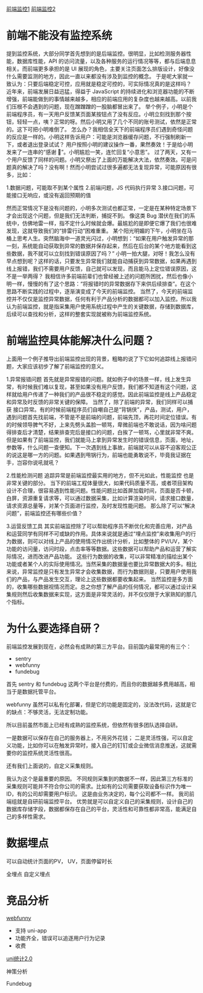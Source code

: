 [前端监控1](https://juejin.cn/post/7096675256986763295)
[前端监控2](https://juejin.cn/post/7100395869286957092)

# 前端不能没有监控系统

提到监控系统，大部分同学首先想到的是后端监控。很明显，比如检测服务器性能，数据库性能，API 的访问流量，以及各种服务的运行情况等等，都与后端息息相关。而前端更多承担的是 UI 展现的角色，主要关注页面怎么排版设计，好像没什么需要监测的地方，因此一直以来都没有涉及到监控的概念。
于是呢大家就一致认为：只要后端稳定可控，应用就是稳定可控的，可实际情况真的是这样吗？
近年来，前端发展日益迅猛，得益于 JavaScript 的持续进化和浏览器功能的不断增强，前端能做到的事情越来越多，相应的前端应用的复杂度也越来越高。以前我们压根不会遇到的问题，现在蹭蹭蹭的一股脑都冒出来了。
举个例子，小明是个前端程序员，有一天用户反馈某页面某按钮点了没有反应。小明立刻找到那个按钮，轻轻一点，咦？正常的呀。然后小明又用了几个不同的账号测试，依然是正常的。这下可把小明难倒了。
怎么办？我相信全天下的前端程序员们遇到奇怪问题的反应是一样的。小明这样告诉用户：可能是浏览器缓存问题，不行强制刷新一下，或者退出登录试试？ 用户按照小明的建议操作一番，果然奏效！于是给小明发来了一连串的“感谢 🙏”。小明尴尬一笑，连忙回复“小意思”。
过了两天，又有一个用户反馈了同样的问题。小明又祭出了上面的万能解决大法，依然奏效。可是问题真的解决了吗？没有啊！然而小明尝试过很多遍都无法复现异常，可能原因有很多，比如：

1.数据问题，可能取不到某个属性
2.前端问题，JS 代码执行异常
3.接口问题，可能接口无响应，或没有返回预期的值

然而正常情况下是没有问题的，小明多次测试也都正常，一定是在某种特定场景下才会出现这个问题，但是我们无法判断，捕捉不到。
像这类 Bug 潜伏在我们的系统中，仿佛地雷一样，指不定什么时候就会爆。最尴尬的是即便它爆了我们也很难发现，这就导致我们的“排雷行动”困难重重。
某个阳光明媚的下午，小明坐在马桶上思考人生。突然脑海中一道灵光闪过，小明想到：“如果在用户触发异常的那一刻，系统能自动获取到异常的数据并保存起来，然后在后台的某个地方能看到这些数据，我不就可以立刻找到错误原因了吗？”
小明一拍大腿，对呀！我怎么没有早点想到呢？这样的话，只要发生异常我们就能自动捕获到异常数据，如果再遇到线上报错，我们不需要用户反馈，自己就可以发现，而且能马上定位错误原因，这不是一举两得？
我相信许多前端前辈们也曾经被上述的问题所困扰，然后也像小明一样，慢慢的有了这个思路：“将报错时的异常数据存下来供后续排查”。在这个思路不断实践的过程中，逐渐演变成了今天的前端监控。
当然了，今天的前端监控并不仅仅是监控异常数据，任何有利于产品分析的数据都可以加入监控。所以我认为前端监控，就是指采集用户使用系统过程中产生的关键数据，存储到数据库，后续可以查找和分析，这样的整套实现就被称为前端监控系统。


# 前端监控具体能解决什么问题？
上面用一个例子推导出前端监控出现的背景，粗略的说了下它如何追踪线上报错问题，大家应该初步了解了前端监控的意义。

1.异常报错问题
首先就是异常报错的问题。就如例子中的场景一样，线上发生异常，有时候我们难以复现，甚至如果没有用户反馈，我们都不知道有这个问题，这样就给用户传递了一种我们的产品很不稳定的感觉。因此前端监控是线上产品稳定和异常及时反馈的非常关键的保障。
当然了，除了前端的异常，我们同样可以捕获 接口异常。有的时候前端程序员们自嘲自己是“背锅侠”，产品，测试，用户，遇到问题首先找前端，不管是不是前端的问题，前端先顶，再花时间定位错误。有的时候领导脾气不好，上来先劈头盖脸一顿骂，卑微前端也不敢说话，因为啥问题得排查后才清楚，结果排查完后是接口的问题，白挨了一顿骂，心里就非常不爽。
但是如果有了前端监控，我们就能马上拿到异常发生时的错误信息，页面，地址，参数等，什么问题一查便知。下一次遇到线上事故，前端就可以从容不迫客观公正的说这是哪一方的问题。如果遇到甩锅行为，前端也能勇敢说不，毕竟我证据在手，岂容你说吼就吼？

2.性能检测问题
追踪异常是前端监控最实用的地方，但不光如此，性能监控 也是非常关键的部分。
当下的前端工程体量很大，如果代码质量不高，或者项目架构设计不合理，很容易遇到性能问题。性能问题比如首屏加载时间，页面是否卡顿，白屏，资源重复请求等，可以通过数据采集，比如计算渲染时间，请求接口数量，请求资源总量等，对某个页面进行监控，及时发现性能问题。
那么除了可以“解决问题”，前端监控还有哪些价值？

3.运营反馈工具
其实前端监控除了可以帮助程序员不断优化和完善应用，对产品和运营同学有同样不可或缺的作用。具体来说就是通过“埋点监控”来收集用户的行为数据，则可以对线上产品的使用情况作出统计分析，比如整体的 PV/UV，某个功能的访问量，访问时段，点击率等等数据。这些数据可以帮助产品和运营了解实际情况，进而改进产品功能。
这些行为数据的收集，可以非常精准的描绘出某个功能或者某个人的实际使用情况。当然采集的数据量也要比异常数据大的多。相比来说，异常监控是只有发生异常才会收集数据，而行为数据则是，只要用户使用我们的产品，与产品发生交互，理论上这些数据都要收集起来。
当然监控是多方面的，收集哪些数据视情况而定。总之你想了解产品的任何情况，都可以通过设计采集规则然后收集数据来实现，这方面是非常灵活的，并不仅仅限于大家熟知的那几个指标。

# 为什么要选择自研？

前端监控发展到现在，必然会有成熟的第三方平台。目前国内最常用的有三个：

- sentry
- webfunny
- fundebug

首先 sentry 和 fundebug 这两个平台是付费的，而且你的数据越多费用越高，相当于是数据托管平台。

webfunny 虽然可以私有化部署，但是它的功能是固定的，没法改代码，这就是它的缺点：不够灵活，无法定制功能。

所以目前虽然市面上已经有成熟的监控系统，但依然有很多团队选择自研。

一是数据可以保存在自己的服务器上，不用另外花钱；
二是灵活性强，可以自定义功能，比如你可以在触发异常时，接入自己的钉钉或企业微信消息推送，这就需要你的监控系统灵活性很高。

还有我们上面说的，自定义采集规则。

我认为这个是最重要的原因。
不同规则采集到的数据不一样，因此第三方标准的采集规则可能并不符合你公司的需求。比如有的公司需要获取设备标识作为唯一 ID，有的公司却需要用户标识。
这是由业务决定的，每个公司都不一样。
我司前端组就是自研前端监控平台。
优势就是可以自定义自己的采集规则，设计自己的数据库存储字段，数据都保存在自己的平台，灵活性和可靠性都非常高，能满足自己的多样性需求。













# 数据埋点
可以自动统计页面的PV， UV，页面停留时长


全埋点
自定义埋点





# 竞品分析

[webfunny](https://www.webfunny.cn/)
- 支持 uni-app 
- 功能齐全，错误可以追逐用户行为记录
- 收费



[uni统计2.0](https://uniapp.dcloud.net.cn/uni-stat-v2.html)



神策分析

Fundebug
